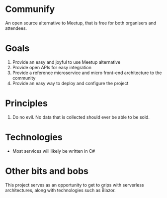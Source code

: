 # Communify
An open source alternative to Meetup, that is free for both organisers and attendees.

# Goals

1. Provide an easy and joyful to use Meetup alternative
2. Provide open APIs for easy integration
3. Provide a reference microservice and micro front-end architecture to the community
4. Provide an easy way to deploy and configure the project

# Principles

1. Do no evil. No data that is collected should ever be able to be sold.

# Technologies

- Most services will likely be written in C#

# Other bits and bobs

This project serves as an opportunity to get to grips with serverless architectures, along with technologies such as Blazor.
